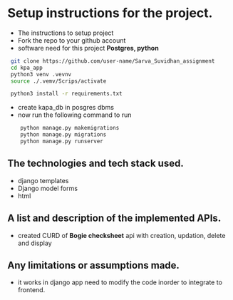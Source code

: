 # Setup instructions for the project.

- The instructions to setup project
- Fork the repo to your github account
- software need for this project **Postgres, python**
  
```bash
 git clone https://github.com/user-name/Sarva_Suvidhan_assignment
 cd kpa_app
 python3 venv .vevnv
 source ./.vemv/Scrips/activate

 python3 install -r requirements.txt
```
- create kapa_db in posgres dbms
- now run the following command to run

```py 
    python manage.py makemigrations
    python manage.py migrations
    python manage.py runserver
```
## The technologies and tech stack used.

- django templates
- Django model forms
- html

## A list and description of the implemented APIs.

- created CURD of **Bogie checksheet** api with creation, updation, delete and display
  
## Any limitations or assumptions made.
- it works in django app need to modify the code inorder to integrate to frontend.